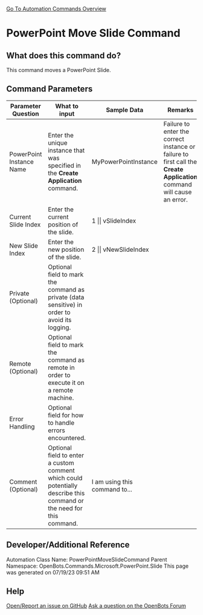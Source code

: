 <!--TITLE: PowerPoint Move Slide Command -->
<!-- SUBTITLE: a command in the Microsoft Commands\PowerPoint\Slide group. -->
[Go To Automation Commands Overview](/automation-commands)


# PowerPoint Move Slide Command


## What does this command do?
This command moves a PowerPoint Slide.


## Command Parameters
| Parameter Question   	| What to input  	|  Sample Data 	| Remarks  	|
| ---                    | ---               | ---           | ---       |
|PowerPoint Instance Name|Enter the unique instance that was specified in the **Create Application** command.|MyPowerPointInstance|Failure to enter the correct instance or failure to first call the **Create Application** command will cause an error.|
|Current Slide Index|Enter the current position of the slide.|1 \|\| vSlideIndex||
|New Slide Index|Enter the new position of the slide.|2 \|\| vNewSlideIndex||
|Private (Optional)|Optional field to mark the command as private (data sensitive) in order to avoid its logging.|||
|Remote (Optional)|Optional field to mark the command as remote in order to execute it on a remote machine.|||
|Error Handling|Optional field for how to handle errors encountered.|||
|Comment (Optional)|Optional field to enter a custom comment which could potentially describe this command or the need for this command.|I am using this command to...||


## Developer/Additional Reference
Automation Class Name: PowerPointMoveSlideCommand
Parent Namespace: OpenBots.Commands.Microsoft.PowerPoint.Slide
This page was generated on 07/19/23 09:51 AM


## Help
[Open/Report an issue on GitHub](https://github.com/OpenBotsAI/OpenBots.Studio/issues/new)
[Ask a question on the OpenBots Forum](https://openbots.ai/forums/)
